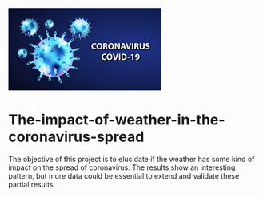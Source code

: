 <img src="img/covid-19.jpeg">

# The-impact-of-weather-in-the-coronavirus-spread   
The objective of this project is to elucidate if the weather has some kind of impact on the spread of coronavirus. The results show an interesting pattern, but more data could be essential to extend and validate these partial results.
